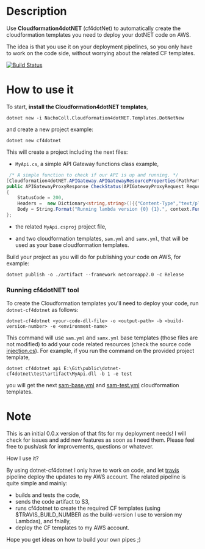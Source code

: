 # Description

Use **Cloudformation4dotNET** (cf4dotNet) to automatically create the  cloudformation templates you need to deploy your dotNET code on AWS. 

The idea is that you use it on your deployment pipelines, so you only have to work on the code side, without worrying about the related CF templates.

[![Build Status](https://travis-ci.com/NachoColl/dotnet-cf4dotnet.svg?branch=master)](https://travis-ci.com/NachoColl/dotnet-cf4dotnet)

# How to use it

To start, **install the Cloudformation4dotNET templates**,

```
dotnet new -i NachoColl.Cloudformation4dotNET.Templates.DotNetNew
```

and create a new project example:

```
dotnet new cf4dotnet
```

This will create a project including the next files:

- ```MyApi.cs```, a simple API Gateway functions class example,

```csharp
 /* A simple function to check if our API is up and running. */
[Cloudformation4dotNET.APIGateway.APIGatewayResourceProperties(PathPart:"utils/status")]
public APIGatewayProxyResponse CheckStatus(APIGatewayProxyRequest Request, ILambdaContext context) => new APIGatewayProxyResponse
{
    StatusCode = 200,
    Headers =  new Dictionary<string,string>(){{"Content-Type","text/plain"}},
    Body = String.Format("Running lambda version {0} {1}.", context.FunctionVersion, JsonConvert.SerializeObject(Request?.StageVariables))
};
```

- the related ```MyApi.csproj``` project file, 

- and two cloudformation templates, ```sam.yml``` and ```samx.yml```, that will be used as your base cloudformation templates.

Build your project as you will do for publishing your code on AWS, for example:

```shell
dotnet publish -o ./artifact --framework netcoreapp2.0 -c Release
```

### Running cf4dotNET tool

To create the Cloudformation templates you'll need to deploy your code, run ```dotnet-cf4dotnet``` as follows:

```shell
dotnet-cf4dotnet <your-code-dll-file> -o <output-path> -b <build-version-number> -e <environment-name>
```

This command will use ```sam.yml``` and ```samx.yml``` base templates (those files are not modified) to add your code related resources (check the source code [injection.cs](./src/injection.cs)). For example, if you run the command on the provided project template,

```shell
dotnet cf4dotnet api E:\Git\public\dotnet-cf4dotnet\test\artifact\MyApi.dll -b 1 -e test
```
you will get the next [sam-base.yml](./test/sam-base.yml) and [sam-test.yml](./test/sam-test.yml) cloudformation templates.

 
# Note

This is an initial 0.0.x version of that fits for my deployment needs! I will check for issues and add new features as soon as I need them. Please feel free to push/ask for improvements, questions or whatever. 

How I use it? 

By using dotnet-cf4dotnet I only have to work on code, and let [travis](https://travis-ci.com) pipeline deploy the updates to my AWS account. The related pipeline is quite simple and mainly:

* builds and tests the code,
* sends the code artifact to S3,
* runs cf4dotnet to create the required CF templates (using  $TRAVIS_BUILD_NUMBER as the build-version I use to version my Lambdas), and fnially,
* deploy the CF templates to my AWS account.

Hope you get ideas on how to build your own pipes ;)